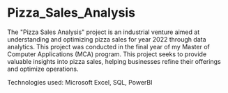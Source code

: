 # Pizza_Sales_Analysis

The "Pizza Sales Analysis" project is an industrial venture aimed at understanding and optimizing pizza sales for year 2022 through data analytics. This project was conducted in the final year of my Master of Computer Applications (MCA) program. This project seeks to provide valuable insights into pizza sales, helping businesses refine their offerings and optimize operations.

Technologies used: Microsoft Excel, SQL, PowerBI
